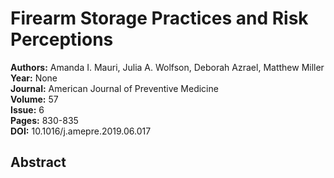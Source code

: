 # Firearm Storage Practices and Risk Perceptions

**Authors:** Amanda I. Mauri, Julia A. Wolfson, Deborah Azrael, Matthew Miller  
**Year:** None  
**Journal:** American Journal of Preventive Medicine  
**Volume:** 57  
**Issue:** 6  
**Pages:** 830-835  
**DOI:** 10.1016/j.amepre.2019.06.017  

## Abstract


